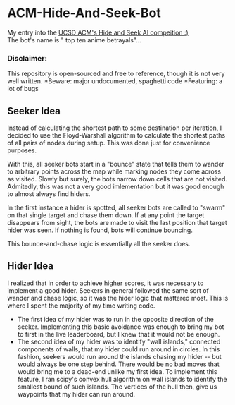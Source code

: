 # ACM-Hide-And-Seek-Bot
My entry into the [UCSD ACM's Hide and Seek AI compeition :)](https://ai.acmucsd.com/tournaments/a0Zlpa/ranks)\
The bot's name is "	top ten anime betrayals"...

### Disclaimer:
This repository is open-sourced and free to reference, though it is not very well written. 
*Beware: major undocumented, spaghetti code
*Featuring: a lot of bugs

## Seeker Idea
Instead of calculating the shortest path to some destination per iteration, I decided to use the Floyd-Warshall algorithm to calculate the shortest paths of all pairs of nodes during setup. This was done just for convenience purposes.

With this, all seeker bots start in a "bounce" state that tells them to wander to arbitrary points across the map while marking nodes they come across as visited. Slowly but surely, the bots narrow down cells that are not visited. Admitedly, this was not a very good imlementation but it was good enough to almost always find hiders.

In the first instance a hider is spotted, all seeker bots are called to "swarm" on that single target and chase them down. If at any point the target disappears from sight, the bots are made to visit the last position that target hider was seen. If nothing is found, bots will continue bouncing.

This bounce-and-chase logic is essentially all the seeker does.

## Hider Idea
I realized that in order to achieve higher scores, it was necessary to implement a good hider. Seekers in general followed the same sort of wander and chase logic, so it was the hider logic that mattered most. This is where I spent the majority of my time writing code.

* The first idea of my hider was to run in the opposite direction of the seeker. Implementing this basic avoidance was enough to bring my bot to first in the live leaderboard, but I knew that it would not be enough.
* The second idea of my hider was to identify "wall islands," connected components of walls, that my hider could run around in circles. In this fashion, seekers would run around the islands chasing my hider -- but would always be one step behind. There would be no bad moves that would bring me to a dead-end unlike my first idea. To implement this feature, I ran scipy's convex hull algorithm on wall islands to identify the smallest bound of such islands. The vertices of the hull then, give us waypoints that my hider can run around.
